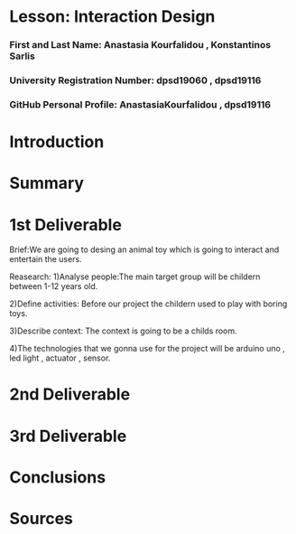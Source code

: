 # Lesson: Interaction Design

### First and Last Name: Anastasia Kourfalidou , Konstantinos Sarlis
### University Registration Number: dpsd19060  , dpsd19116
### GitHub Personal Profile: AnastasiaKourfalidou , dpsd19116

# Introduction

# Summary


# 1st Deliverable
Brief:We are going to desing an animal toy which is going to interact and entertain the users.

Reasearch: 
1)Analyse people:The main target group will be childern between 1-12 years old.

2)Define activities: Before our project the childern used to play with boring toys.

3)Describe context: The context is going to be a childs room.

4)The technologies that we gonna use for the project will be  arduino uno , led light , actuator , sensor.



# 2nd Deliverable


# 3rd Deliverable 


# Conclusions


# Sources

